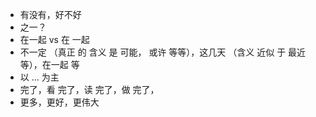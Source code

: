 - 有没有，好不好
- 之一？
- 在一起 vs 在 一起
- 不一定 （真正 的 含义 是 可能， 或许 等等），这几天 （含义 近似 于 最近 等），在一起 等
- 以 ... 为主
- 完了，看 完了，读 完了，做 完了， 
- 更多，更好，更伟大



